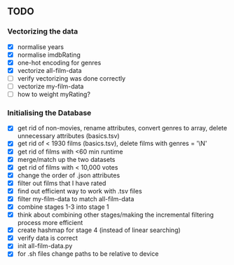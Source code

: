 ## TODO

### Vectorizing the data
- [x] normalise years
- [x] normalise imdbRating
- [x] one-hot encoding for genres
- [x] vectorize all-film-data
- [ ] verify vectorizing was done correctly
- [ ] vectorize my-film-data
- [ ] how to weight myRating?

### Initialising the Database
- [x] get rid of non-movies, rename attributes, convert genres to array, delete unnecessary attributes (basics.tsv)
- [x] get rid of < 1930 films (basics.tsv), delete films with genres = '\\N'
- [x] get rid of films with <60 min runtime
- [x] merge/match up the two datasets
- [x] get rid of films with < 10,000 votes
- [x] change the order of .json attributes
- [x] filter out films that I have rated
- [x] find out efficient way to work with .tsv files
- [x] filter my-film-data to match all-film-data
- [x] combine stages 1-3 into stage 1
- [x] think about combining other stages/making the incremental filtering process more efficient
- [x] create hashmap for stage 4 (instead of linear searching)
- [x] verify data is correct
- [x] init all-film-data.py
- [x] for .sh files change paths to be relative to device
